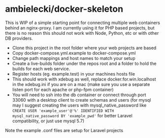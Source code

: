 # ambielecki/docker-skeleton

This is WIP of a simple starting point for connecting multiple web containers 
behind an nginx-proxy. I am currently using it for PHP based projects, but there is no reason 
this should not work with Node, Python, etc or with other DB providers.

* Clone this project in the root folder where your web projects are based
* Copy docker-compose.yml.example to docker-compose.yml
* Change path mappings and host names to match your setup
* Create a live-builds folder under the repos root and a folder to hold the builds for each 
web service.
* Register hosts (eg. example.test) in your machines hosts file
* This should work with xdebug as well, replace docker.for.win.localhost in the xdebug.ini if 
you are on a mac (make sure you use a separate listen port for each apache or php-fpm container)
* You will need to ssh into the db container or connect through port 33060 with a desktop client
to create schemas and users (for mysql may I suggest creating the users with mysql_native_password 
like `CREATE USER 'example_user'@'%' IDENTIFIED WITH mysql_native_password BY 'example_pwd'` 
for better Laravel compatibility, or just use mysql 5.7)

Note the example .conf files are setup for Laravel projects
